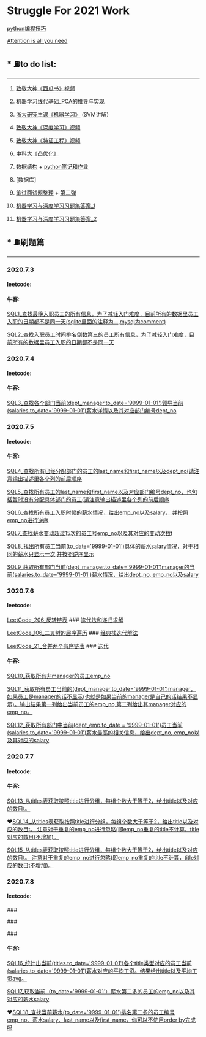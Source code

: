 # Struggle For 2021 Work

[python编程技巧](https://codle.net/advance-python/)

[Attention is all you need](https://codle.net/attention-is-all-you-need/)

## * ⛽️to do list:
---
1. [致敬大神《西瓜书》视频](https://www.bilibili.com/video/BV17J411C7zZ)
1. [机器学习线代基础_PCA的推导与实现](https://www.bilibili.com/video/BV127411t7tq)
2. [浙大研究生课《机器学习》](https://www.bilibili.com/video/BV1dJ411B7gh?p=6) (SVM讲解）
3. [致敬大神《深度学习》视频](https://www.bilibili.com/video/BV12t411N748)
3. [致敬大神《特征工程》视频](https://www.bilibili.com/video/BV17E411471x)
3. [中科大《凸优化》](https://www.bilibili.com/video/BV1Jt411p7jE)

1. [数据结构](https://www.bilibili.com/video/BV1JW411i731?from=search&seid=7444677966916988839) +  [python笔记和作业](https://github.com/whw199833/DataStructure_Algorithm_ZJU)
2. [数据库]
3. [笔试面试题整理](https://hit-alibaba.github.io/interview/) +  [第二弹](https://codle.net/intern-interview/)

1. [机器学习与深度学习习题集答案_1](http://www.tensorinfinity.com/paper_225.html)

2. [机器学习与深度学习习题集答案_2](http://www.tensorinfinity.com/paper_227.html)

## * ⛽️刷题篇
---

### 2020.7.3
#### leetcode: 
#### 牛客: 
[SQL1_查找最晚入职员工的所有信息，为了减轻入门难度，目前所有的数据里员工入职的日期都不是同一天(sqlite里面的注释为--,mysql为comment)](https://www.nowcoder.com/practice/218ae58dfdcd4af195fff264e062138f?tpId=82&&tqId=29753&rp=1&ru=/ta/sql&qru=/ta/sql/question-ranking)

[SQL2_查找入职员工时间排名倒数第三的员工所有信息，为了减轻入门难度，目前所有的数据里员工入职的日期都不是同一天](https://www.nowcoder.com/practice/ec1ca44c62c14ceb990c3c40def1ec6c?tpId=82&&tqId=29754&rp=1&ru=/ta/sql&qru=/ta/sql/question-ranking)

### 2020.7.4
#### leetcode:
#### 牛客:
[SQL3_查找各个部门当前(dept_manager.to_date='9999-01-01')领导当前(salaries.to_date='9999-01-01')薪水详情以及其对应部门编号dept_no](https://www.nowcoder.com/practice/c63c5b54d86e4c6d880e4834bfd70c3b?tpId=82&&tqId=29755&rp=1&ru=/ta/sql&qru=/ta/sql/question-ranking)

### 2020.7.5
#### leetcode:
#### 牛客:
[SQL4_查找所有已经分配部门的员工的last_name和first_name以及dept_no(请注意输出描述里各个列的前后顺序](https://www.nowcoder.com/practice/6d35b1cd593545ab985a68cd86f28671?tpId=82&&tqId=29756&rp=1&ru=/ta/sql&qru=/ta/sql/question-ranking)

[SQL5_查找所有员工的last_name和first_name以及对应部门编号dept_no，也包括暂时没有分配具体部门的员工(请注意输出描述里各个列的前后顺序](https://www.nowcoder.com/practice/dbfafafb2ee2482aa390645abd4463bf?tpId=82&&tqId=29757&rp=1&ru=/ta/sql&qru=/ta/sql/question-ranking)

[SQL6_查找所有员工入职时候的薪水情况，给出emp_no以及salary， 并按照emp_no进行逆序](https://www.nowcoder.com/practice/23142e7a23e4480781a3b978b5e0f33a?tpId=82&&tqId=29758&rp=1&ru=/ta/sql&qru=/ta/sql/question-ranking)

[SQL7_查找薪水变动超过15次的员工号emp_no以及其对应的变动次数t](https://www.nowcoder.com/practice/6d4a4cff1d58495182f536c548fee1ae?tpId=82&&tqId=29759&rp=1&ru=/ta/sql&qru=/ta/sql/question-ranking)

[SQL8_找出所有员工当前(to_date='9999-01-01')具体的薪水salary情况，对于相同的薪水只显示一次,并按照逆序显示](https://www.nowcoder.com/practice/ae51e6d057c94f6d891735a48d1c2397?tpId=82&&tqId=29760&rp=1&ru=/ta/sql&qru=/ta/sql/question-ranking)

[SQL9_获取所有部门当前(dept_manager.to_date='9999-01-01')manager的当前(salaries.to_date='9999-01-01')薪水情况，给出dept_no, emp_no以及salary](https://www.nowcoder.com/practice/4c8b4a10ca5b44189e411107e1d8bec1?tpId=82&&tqId=29761&rp=1&ru=/ta/sql&qru=/ta/sql/question-ranking)

### 2020.7.6
#### leetcode:

[LeetCode_206_反转链表](https://leetcode-cn.com/problems/reverse-linked-list/) ### [迭代法和递归求解](https://leetcode-cn.com/problems/reverse-linked-list/solution/shi-pin-jiang-jie-di-gui-by-geek-8m/)

[LeetCode_106_二叉树的层序遍历](https://leetcode-cn.com/problems/binary-tree-level-order-traversal/) ### [经典栈迭代解法](https://leetcode-cn.com/problems/binary-tree-level-order-traversal/solution/stackgai-ceng-xu-bian-li-by-zheng-yi-nowei-fang/)

[LeetCode_21_合并两个有序链表](https://leetcode-cn.com/problems/merge-two-sorted-lists/) ### [迭代](https://leetcode-cn.com/problems/merge-two-sorted-lists/solution/xin-jian-yi-ge-jie-dian-bao-cun-by-zheng-yi-nowei-/)

#### 牛客:
[SQL10_获取所有非manager的员工emp_no](https://www.nowcoder.com/practice/32c53d06443346f4a2f2ca733c19660c?tpId=82&&tqId=29762&rp=1&ru=/ta/sql&qru=/ta/sql/question-ranking)

[SQL11_获取所有员工当前的(dept_manager.to_date='9999-01-01')manager，如果员工是manager的话不显示(也就是如果当前的manager是自己的话结果不显示)。输出结果第一列给出当前员工的emp_no,第二列给出其manager对应的emp_no。](https://www.nowcoder.com/practice/e50d92b8673a440ebdf3a517b5b37d62?tpId=82&&tqId=29763&rp=1&ru=/ta/sql&qru=/ta/sql/question-ranking)

[SQL12_获取所有部门中当前(dept_emp.to_date = '9999-01-01')员工当前(salaries.to_date='9999-01-01')薪水最高的相关信息，给出dept_no, emp_no以及其对应的salary](https://www.nowcoder.com/practice/4a052e3e1df5435880d4353eb18a91c6)

### 2020.7.7
#### leetcode:
#### 牛客:
[SQL13_从titles表获取按照title进行分组，每组个数大于等于2，给出title以及对应的数目t。](https://www.nowcoder.com/practice/72ca694734294dc78f513e147da7821e?tpId=82&&tqId=29765&rp=1&ru=/ta/sql&qru=/ta/sql/question-ranking)

♥[SQL14_从titles表获取按照title进行分组，每组个数大于等于2，给出title以及对应的数目t。
注意对于重复的emp_no进行忽略(即emp_no重复的title不计算，title对应的数目t不增加)。](https://www.nowcoder.com/practice/c59b452f420c47f48d9c86d69efdff20?tpId=82&&tqId=29766&rp=1&ru=/ta/sql&qru=/ta/sql/question-ranking)

[SQL15_从titles表获取按照title进行分组，每组个数大于等于2，给出title以及对应的数目t。
注意对于重复的emp_no进行忽略(即emp_no重复的title不计算，title对应的数目t不增加)。](https://www.nowcoder.com/practice/a32669eb1d1740e785f105fa22741d5c?tpId=82&&tqId=29767&rp=1&ru=/ta/sql&qru=/ta/sql/question-ranking)

### 2020.7.8
#### leetcode:

[]() ### []()

[]() ### []()

[]() ### []()

#### 牛客:
[SQL16_统计出当前(titles.to_date='9999-01-01')各个title类型对应的员工当前(salaries.to_date='9999-01-01')薪水对应的平均工资。结果给出title以及平均工资avg。](https://www.nowcoder.com/practice/c8652e9e5a354b879e2a244200f1eaae?tpId=82&&tqId=29768&rp=1&ru=/ta/sql&qru=/ta/sql/question-ranking)

[SQL17_获取当前（to_date='9999-01-01'）薪水第二多的员工的emp_no以及其对应的薪水salary](https://www.nowcoder.com/practice/8d2c290cc4e24403b98ca82ce45d04db?tpId=82&&tqId=29769&rp=1&ru=/ta/sql&qru=/ta/sql/question-ranking)

♥[SQL18_查找当前薪水(to_date='9999-01-01')排名第二多的员工编号emp_no、薪水salary、last_name以及first_name，你可以不使用order by完成吗](https://www.nowcoder.com/practice/c1472daba75d4635b7f8540b837cc719?tpId=82&&tqId=29770&rp=1&ru=/ta/sql&qru=/ta/sql/question-ranking)
